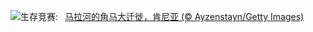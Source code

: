 ![](https://www.bing.com/th?id=OHR.MaraMigration_ZH-CN8215566853_UHD.jpg&w=1000)生存竞赛:&nbsp;&ensp;[马拉河的角马大迁徙，肯尼亚 (© Ayzenstayn/Getty Images)](https://www.bing.com/th?id=OHR.MaraMigration_ZH-CN8215566853_UHD.jpg)
<br><br/>
